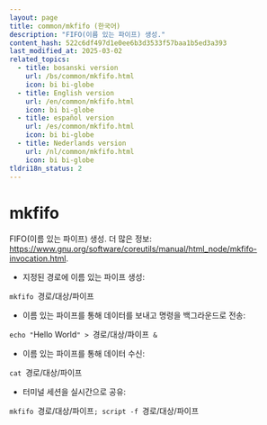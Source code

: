 ```yaml
---
layout: page
title: common/mkfifo (한국어)
description: "FIFO(이름 있는 파이프) 생성."
content_hash: 522c6df497d1e0ee6b3d3533f57baa1b5ed3a393
last_modified_at: 2025-03-02
related_topics:
  - title: bosanski version
    url: /bs/common/mkfifo.html
    icon: bi bi-globe
  - title: English version
    url: /en/common/mkfifo.html
    icon: bi bi-globe
  - title: español version
    url: /es/common/mkfifo.html
    icon: bi bi-globe
  - title: Nederlands version
    url: /nl/common/mkfifo.html
    icon: bi bi-globe
tldri18n_status: 2
---
```

# mkfifo

FIFO(이름 있는 파이프) 생성.
더 많은 정보: <https://www.gnu.org/software/coreutils/manual/html_node/mkfifo-invocation.html>.

- 지정된 경로에 이름 있는 파이프 생성:

`mkfifo `<span class="tldr-var badge badge-pill bg-dark-lm bg-white-dm text-white-lm text-dark-dm font-weight-bold">경로/대상/파이프</span>

- 이름 있는 파이프를 통해 데이터를 보내고 명령을 백그라운드로 전송:

`echo "`<span class="tldr-var badge badge-pill bg-dark-lm bg-white-dm text-white-lm text-dark-dm font-weight-bold">Hello World</span>`" > `<span class="tldr-var badge badge-pill bg-dark-lm bg-white-dm text-white-lm text-dark-dm font-weight-bold">경로/대상/파이프</span>` &`

- 이름 있는 파이프를 통해 데이터 수신:

`cat `<span class="tldr-var badge badge-pill bg-dark-lm bg-white-dm text-white-lm text-dark-dm font-weight-bold">경로/대상/파이프</span>

- 터미널 세션을 실시간으로 공유:

`mkfifo `<span class="tldr-var badge badge-pill bg-dark-lm bg-white-dm text-white-lm text-dark-dm font-weight-bold">경로/대상/파이프</span>`; script -f `<span class="tldr-var badge badge-pill bg-dark-lm bg-white-dm text-white-lm text-dark-dm font-weight-bold">경로/대상/파이프</span>
